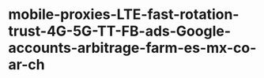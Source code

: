 # mobile-proxies-LTE-fast-rotation-trust-4G-5G-TT-FB-ads-Google-accounts-arbitrage-farm-es-mx-co-ar-ch